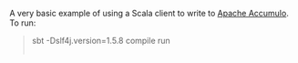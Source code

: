 A very basic example of using a Scala client to write to [Apache Accumulo](http://accumulo.apache.org/). To run:

> sbt -Dslf4j.version=1.5.8
> compile
> run <instanceName> <zookeepers> <username> <password> <table>
	
	